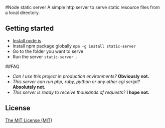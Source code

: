 #Node static server
A simple http server to serve static resource files from a local directory.

## Getting started
* [Install node.js](http://nodejs.org/download/)
* Install npm package globally `npm -g install static-server`
* Go to the folder you want to serve
* Run the server `static-server .`

##FAQ
* _Can I use this project in production environments?_ **Obviously not.**
* _This server can run php, ruby, python or any other cgi script?_ **Absolutely not.**
* _This server is ready to receive thousands of requests?_ **I hope not.**

## License
[The MIT License (MIT)](http://creativecommons.org/licenses/MIT/)
